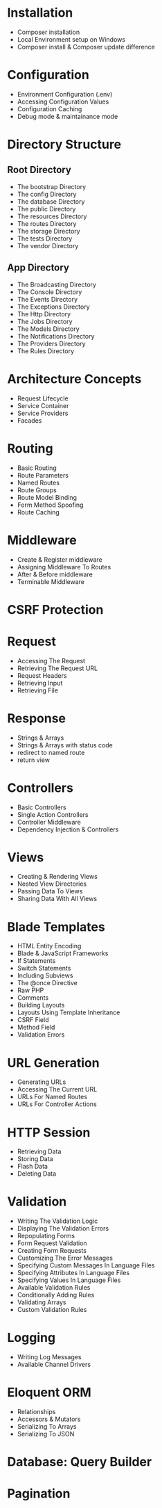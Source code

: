 # Installation

- Composer installation
- Local Environment setup on Windows
- Composer install & Composer update difference

# Configuration

- Environment Configuration (.env)
- Accessing Configuration Values
- Configuration Caching
- Debug mode & maintainance mode

# Directory Structure

## Root Directory

- The bootstrap Directory
- The config Directory
- The database Directory
- The public Directory
- The resources Directory
- The routes Directory
- The storage Directory
- The tests Directory
- The vendor Directory

## App Directory

- The Broadcasting Directory
- The Console Directory
- The Events Directory
- The Exceptions Directory
- The Http Directory
- The Jobs Directory
- The Models Directory
- The Notifications Directory
- The Providers Directory
- The Rules Directory

# Architecture Concepts

- Request Lifecycle
- Service Container
- Service Providers
- Facades

# Routing

- Basic Routing
- Route Parameters
- Named Routes
- Route Groups
- Route Model Binding
- Form Method Spoofing
- Route Caching

# Middleware

- Create & Register middleware
- Assigning Middleware To Routes
- After & Before middleware
- Terminable Middleware

# CSRF Protection

# Request

- Accessing The Request
- Retrieving The Request URL
- Request Headers
- Retrieving Input
- Retrieving File

# Response

- Strings & Arrays
- Strings & Arrays with status code
- redirect to named route
- return view

# Controllers

- Basic Controllers
- Single Action Controllers
- Controller Middleware
- Dependency Injection & Controllers

# Views

- Creating & Rendering Views
- Nested View Directories
- Passing Data To Views
- Sharing Data With All Views

# Blade Templates

- HTML Entity Encoding
- Blade & JavaScript Frameworks
- If Statements
- Switch Statements
- Including Subviews
- The @once Directive
- Raw PHP
- Comments
- Building Layouts
- Layouts Using Template Inheritance
- CSRF Field
- Method Field
- Validation Errors

# URL Generation

- Generating URLs
- Accessing The Current URL
- URLs For Named Routes
- URLs For Controller Actions

# HTTP Session

- Retrieving Data
- Storing Data
- Flash Data
- Deleting Data

# Validation

- Writing The Validation Logic
- Displaying The Validation Errors
- Repopulating Forms
- Form Request Validation
- Creating Form Requests
- Customizing The Error Messages
- Specifying Custom Messages In Language Files
- Specifying Attributes In Language Files
- Specifying Values In Language Files
- Available Validation Rules
- Conditionally Adding Rules
- Validating Arrays
- Custom Validation Rules

# Logging

- Writing Log Messages
- Available Channel Drivers

# Eloquent ORM

- Relationships
- Accessors & Mutators
- Serializing To Arrays
- Serializing To JSON

# Database: Query Builder

# Pagination
